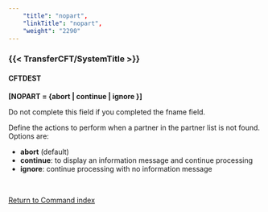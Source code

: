 ```yaml
---
    "title": "nopart",
    "linkTitle": "nopart",
    "weight": "2290"
---
```

<span id="nopart"></span>

### {{< TransferCFT/SystemTitle  >}}

#### CFTDEST

****[NOPART = {abort
&#124; continue &#124; ignore }]****

Do not complete this field if you
completed the fname field.

Define the actions to perform when a partner in the partner list is
not found. Options are:

- ****abort****
    (default)
- ****continue****:
    to display an information message and continue processing
- ****ignore****:
    continue processing with no information message

 

[Return to Command index](../../)
